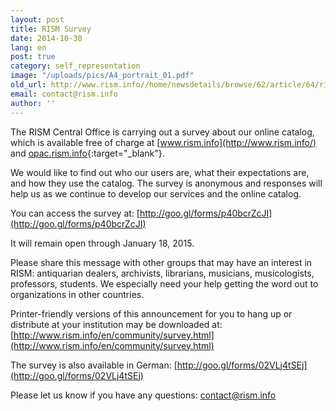 ```yaml
---
layout: post
title: RISM Survey
date: 2014-10-30
lang: en
post: true
category: self_representation
image: "/uploads/pics/A4_portrait_01.pdf"
old_url: http://www.rism.info//home/newsdetails/browse/62/article/64/rism-survey.html
email: contact@rism.info
author: ''
---
```



The RISM Central Office is carrying out a survey about our online catalog, which is available free of charge at [www.rism.info](http://www.rism.info/) and [opac.rism.info](http://opac.rism.info/){:target="_blank"}.



We would like to find out who our users are, what their expectations are, and how they use the catalog. The survey is anonymous and responses will help us as we continue to develop our services and the online catalog.



You can access the survey at: [http://goo.gl/forms/p40bcrZcJI](http://goo.gl/forms/p40bcrZcJI)



It will remain open through January 18, 2015.



Please share this message with other groups that may have an interest in RISM: antiquarian dealers, archivists, librarians, musicians, musicologists, professors, students. We especially need your help getting the word out to organizations in other countries.



Printer-friendly versions of this announcement for you to hang up or distribute at your institution may be downloaded at: [http://www.rism.info/en/community/survey.html](http://www.rism.info/en/community/survey.html)



The survey is also available in German: [http://goo.gl/forms/02VLj4tSEj](http://goo.gl/forms/02VLj4tSEj)



Please let us know if you have any questions: [contact@rism.info](mailto:contact@rism.info)



<script type="text/javascript">var switchTo5x=true;</script><script type="text/javascript" src="http://w.sharethis.com/button/buttons.js"></script><script type="text/javascript">stLight.options({publisher: "9b601438-1ce1-49d8-bfd7-9cff5df54c17", doNotHash: false, doNotCopy: false, hashAddressBar: false});</script>